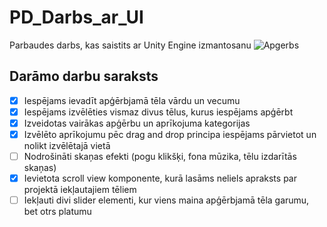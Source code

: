 # PD_Darbs_ar_UI
Parbaudes darbs, kas saistits ar Unity Engine izmantosanu
![Apgerbs](https://www.purdue.edu/cvn/wp-content/uploads/2013/10/dress_code3.png)

## Darāmo darbu saraksts
- [x] Iespējams ievadīt apģērbjamā tēla vārdu un vecumu
- [x] Iespējams izvēlēties vismaz divus tēlus, kurus iespējams apģērbt 
- [x] Izveidotas vairākas apģērbu un aprīkojuma kategorijas
- [x] Izvēlēto aprīkojumu pēc drag and drop principa iespējams pārvietot un nolikt izvēlētajā vietā
- [ ] Nodrošināti skaņas efekti (pogu klikšķi, fona mūzika, tēlu izdarītās skaņas)
- [x] Ievietota scroll view komponente, kurā lasāms neliels apraksts par projektā iekļautajiem tēliem
- [ ] Iekļauti divi slider elementi, kur viens maina apģērbjamā tēla garumu, bet otrs platumu
